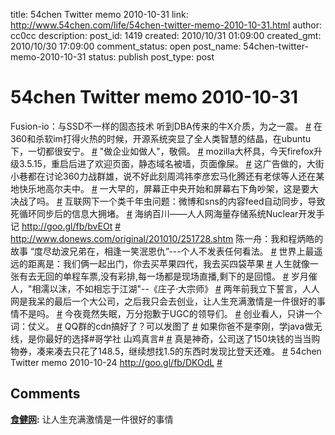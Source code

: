 title: 54chen Twitter memo 2010-10-31 
link: http://www.54chen.com/life/54chen-twitter-memo-2010-10-31.html
author: cc0cc
description: 
post_id: 1419
created: 2010/10/31 01:09:00
created_gmt: 2010/10/30 17:09:00
comment_status: open
post_name: 54chen-twitter-memo-2010-10-31
status: publish
post_type: post

# 54chen Twitter memo 2010-10-31 

Fusion-io：与SSD不一样的固态技术 听到DBA传来的牛X介质，为之一震。 [#](http://twitter.com/54chen/statuses/29069095576) 在360和杀软im打得火热的时候，开源系统突显了全人类智慧的结晶，在ubuntu下，一切都很安宁。 [#](http://twitter.com/54chen/statuses/29061216257) "做企业如做人"，敬佩。 [#](http://twitter.com/54chen/statuses/29059114468) mozilla大杯具，今天firefox升级3.5.15，重启后进了欢迎页面，静态域名被墙，页面像屎。 [#](http://twitter.com/54chen/statuses/29044134815) 这广告做的，大街小巷都在讨论360力战群雄，说不好此刻周鸿祎李彦宏马化腾还有老俅等人还在某地快乐地高尔夫中。 [#](http://twitter.com/54chen/statuses/28947108565) 一大早的，屏幕正中央开始和屏幕右下角吵架，这是要大决战了吗。 [#](http://twitter.com/54chen/statuses/28946539962) 互联网下一个类千年虫问题：微博和sns的内容feed自动同步，导致死循环同步后的信息大拥堵。 [#](http://twitter.com/54chen/statuses/28875671859) 海纳百川——人人网海量存储系统Nuclear开发手记 <http://goo.gl/fb/bvEOt> [#](http://twitter.com/54chen/statuses/28849589195) <http://www.donews.com/original/201010/251728.shtm> 陈一舟：我和程炳皓的故事 “度尽劫波兄弟在，相逢一笑泯恩仇”---个人不发表任何看法。 [#](http://twitter.com/54chen/statuses/28775262029) 世界上最遥远的距离是：我们俩一起出门，你去买苹果四代，我去买四袋苹果 [#](http://twitter.com/54chen/statuses/28772995543) 人生就像一张有去无回的单程车票,没有彩排,每一场都是现场直播,剩下的是回憶。 [#](http://twitter.com/54chen/statuses/28720304204) 岁月催人，"相濡以沫，不如相忘于江湖"\--《庄子·大宗师》 [#](http://twitter.com/54chen/statuses/28719680508) 两年前我立下誓言，人人网是我呆的最后一个大公司，之后我只会去创业，让人生充满激情是一件很好的事情不是吗。 [#](http://twitter.com/54chen/statuses/28718958690) 今夜竟然失眠，万分抱歉于UGC的领导们。 [#](http://twitter.com/54chen/statuses/28718231355) 创业看人，只讲一个词：仗义。 [#](http://twitter.com/54chen/statuses/28669877273) QQ群的cdn搞好了？可以发图了 [#](http://twitter.com/54chen/statuses/28658102655) 如果你爸不是李刚，学java做无线，是你最好的选择#哥学社 山鸡真言# [#](http://twitter.com/54chen/statuses/28652946515) 真是神奇，公司送了150块钱的当当购物券，凑来凑去只花了148.5，继续想找1.5的东西时发现比登天还难。 [#](http://twitter.com/54chen/statuses/28579592539) 54chen Twitter memo 2010-10-24 <http://goo.gl/fb/DKOdL> [#](http://twitter.com/54chen/statuses/28550577915)

## Comments

**[食健网](#13158 "2010-10-31 13:05:18"):** 让人生充满激情是一件很好的事情

